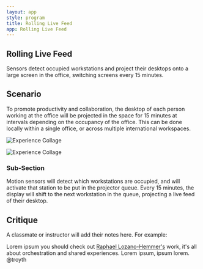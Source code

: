 ```yaml
---
layout: app
style: program
title: Rolling Live Feed
app: Rolling Live Feed
---
```

##	Rolling Live Feed

Sensors detect occupied workstations and project their desktops onto a large screen in the office, switching screens every 15 minutes.

## Scenario
To promote productivity and collaboration, the desktop of each person working at the office will be projected in the space for 15 minutes at intervals depending on the occupancy of the office.
This can be done locally within a single office, or across multiple international workspaces.


![Experience Collage](https://raw.github.com/dinamahmoud/site2site.github.io/master/programs/rolling-live-feed/images/diagram.jpg)

![Experience Collage](https://raw.github.com/dinamahmoud/site2site.github.io/master/programs/rolling-live-feed/images/output_nOK5Aa.gif)

### Sub-Section

Motion sensors will detect which workstations are occupied, and will activate that station to be put in the projector queue.
Every 15 minutes, the display will shift to the next workstation in the queue, projecting a live feed of their desktop.


## Critique

A classmate or instructor will add their notes here. For example:

Lorem ipsum you should check out [Raphael Lozano-Hemmer's](http://www.lozano-hemmer.com/) work, it's all about orchestration and shared experiences. Lorem ipsum, ipsum lorem.  
@troyth
